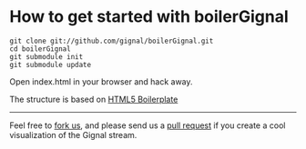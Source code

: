 # How to get started with boilerGignal

	git clone git://github.com/gignal/boilerGignal.git
	cd boilerGignal
	git submodule init
	git submodule update

Open index.html in your browser and hack away.

The structure is based on [HTML5 Boilerplate](http://html5boilerplate.com/)

***

Feel free to [fork us](http://help.github.com/fork-a-repo/), and please send us a [pull request](http://help.github.com/send-pull-requests/) if you create a cool visualization of the Gignal stream.
